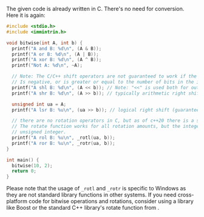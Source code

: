 The given code is already written in C. There's no need for conversion. Here it is again:

```c
#include <stdio.h>
#include <immintrin.h>

void bitwise(int A, int b) {
  printf("A and B: %d\n", (A & B));
  printf("A or B: %d\n", (A | B));
  printf("A xor B: %d\n", (A ^ B));
  printf("Not A: %d\n", ~A);

  // Note: The C/C++ shift operators are not guaranteed to work if the shift count (that is, b)
  // Is negative, or is greater or equal to the number of bits in the integer being shifted.
  printf("A shl B: %d\n", (A << b)); // Note: "<<" is used both for output and for left shift
  printf("A shr B: %d\n", (A >> b)); // typically arithmetic right shift, but not guaranteed

  unsigned int ua = A;
  printf("A lsr B: %u\n", (ua >> b)); // logical right shift (guaranteed)

  // there are no rotation operators in C, but as of c++20 there is a standard-library rotate function.
  // The rotate function works for all rotation amounts, but the integer being rotated must always be an
  // unsigned integer.
  printf("A rol B: %u\n", _rotl(ua, b));
  printf("A ror B: %u\n", _rotr(ua, b));
}

int main() {
  bitwise(10, 2);
  return 0;
}
```

Please note that the usage of `_rotl` and `_rotr` is specific to Windows as they are not standard library functions in other systems. If you need cross-platform code for bitwise operations and rotations, consider using a library like Boost or the standard C++ library's rotate function from <bitset>.
